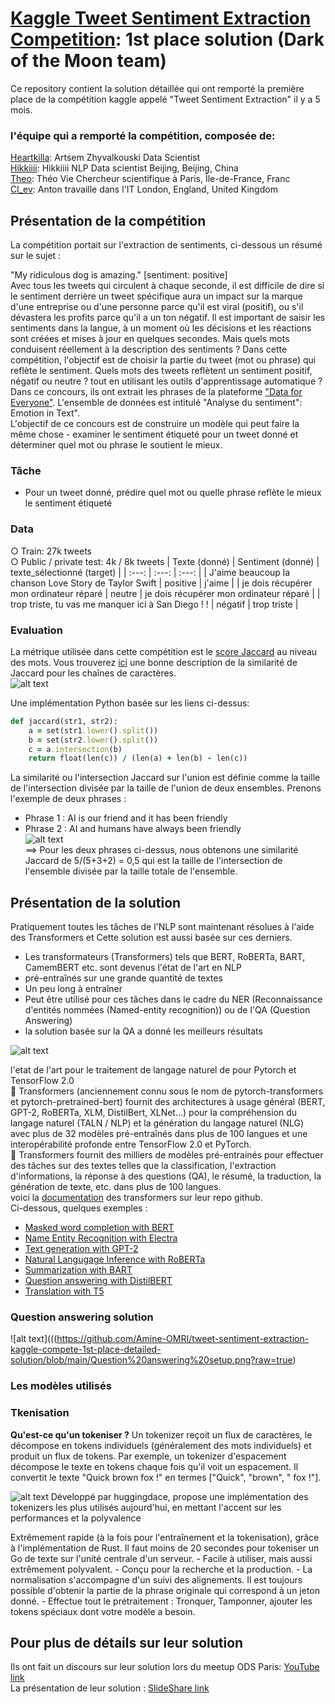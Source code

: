 # [Kaggle Tweet Sentiment Extraction Competition](https://www.kaggle.com/c/tweet-sentiment-extraction/leaderboard): 1st place solution (Dark of the Moon team) 

Ce repository contient la solution détaillée qui ont remporté la première place de la compétition kaggle appelé "Tweet Sentiment Extraction" il y a 5 mois.
  ### l'équipe qui a remporté la compétition, composée de:
   [Heartkilla](https://www.kaggle.com/aruchomu): Artsem Zhyvalkouski Data Scientist</br>
   [Hikkiiii](https://www.kaggle.com/wochidadonggua): Hikkiiii NLP Data scientist Beijing, Beijing, China</br>
   [Theo](https://www.kaggle.com/theoviel): Théo Vie Chercheur scientifique à Paris, Île-de-France, Franc</br>
   [Cl_ev](https://www.kaggle.com/cl2ev1): Anton travaille dans l'IT London, England, United Kingdom</br>

 ## Présentation de la compétition 
   La compétition portait sur l'extraction de sentiments, ci-dessous un résumé sur le sujet :

  "My ridiculous dog is amazing." [sentiment: positive]</br>
  Avec tous les tweets qui circulent à chaque seconde, il est difficile de dire si le sentiment derrière un tweet spécifique aura un impact sur la marque d'une     entreprise ou d'une personne parce qu'il est viral (positif), ou s'il dévastera les profits parce qu'il a un ton négatif. Il est important de saisir les           sentiments dans la langue, à un moment où les décisions et les réactions sont créées et mises à jour en quelques secondes. Mais quels mots conduisent réellement   à la description des sentiments ? Dans cette compétition, l'objectif est de choisir la partie du tweet (mot ou phrase) qui reflète le sentiment.
  Quels mots des tweets reflètent un sentiment positif, négatif ou neutre ? tout en utilisant les outils d'apprentissage automatique ?</br>
  Dans ce concours, ils ont extrait les phrases de la plateforme ["Data for Everyone"](https://appen.com/resources/datasets/). L'ensemble de données est intitulé   "Analyse du sentiment": Emotion in Text".</br>
  L'objectif de ce concours est de construire un modèle qui peut faire la même chose - examiner le sentiment étiqueté pour un tweet donné et déterminer quel mot     ou phrase le soutient le mieux.</br>
   ### Tâche
   - Pour un tweet donné, prédire quel mot ou quelle phrase reflète le mieux le sentiment étiqueté
   ### Data
  ○ Train: 27k tweets</br>
  ○ Public / private test: 4k / 8k tweets 
  | Texte (donné) | Sentiment (donné) | texte_sélectionné (target) |
  | :---: | :---: | :---: |
  | J'aime beaucoup la chanson Love Story de Taylor Swift | positive | j'aime |
  | je dois récupérer mon ordinateur réparé | neutre | je dois récupérer mon ordinateur réparé |
  | trop triste, tu vas me manquer ici à San Diego ! ! | négatif | trop triste |

   ### Evaluation
  La métrique utilisée dans cette compétition est le [score Jaccard](https://en.wikipedia.org/wiki/Jaccard_index) au niveau des mots. Vous trouverez [ici](https://towardsdatascience.com/overview-of-text-similarity-metrics-3397c4601f50) une bonne description de la similarité de Jaccard pour les chaînes de caractères.</br>
  ![alt text](https://neo4j.com/docs/graph-algorithms/current/images/jaccard.png)

  Une implémentation Python basée sur les liens ci-dessus:
  ```ruby
  def jaccard(str1, str2): 
      a = set(str1.lower().split()) 
      b = set(str2.lower().split())
      c = a.intersection(b)
      return float(len(c)) / (len(a) + len(b) - len(c))
  ```
  La similarité ou l'intersection Jaccard sur l'union est définie comme la taille de l'intersection divisée par la taille de l'union de deux ensembles. Prenons     l'exemple de deux phrases :</br>
  - Phrase 1 : AI is our friend and it has been friendly</br>
  - Phrase 2 : AI and humans have always been friendly</br>
  ![alt text](https://miro.medium.com/max/463/1*u2ZZPh5er5YbmOg7k-s0-A.png)</br>
  ==> Pour les deux phrases ci-dessus, nous obtenons une similarité Jaccard de 5/(5+3+2) = 0,5 qui est la taille de l'intersection de l'ensemble divisée par la   taille totale de l'ensemble.


 ## Présentation de la solution 
  Pratiquement toutes les tâches de l'NLP sont maintenant résolues à l'aide des Transformers et Cette solution est aussi basée sur ces derniers.
  - Les transformateurs (Transformers) tels que BERT, RoBERTa, BART, CamemBERT etc. sont devenus l'état de l'art en NLP
  - pré-entraînés sur une grande quantité de textes
  - Un peu long à entraîner
  - Peut être utilisé pour ces tâches dans le cadre du NER (Reconnaissance d'entités nommées (Named-entity recognition)) ou de l'QA (Question Answering)
  - la solution basée sur la QA a donné les meilleurs résultats

   ![alt text](https://raw.githubusercontent.com/huggingface/transformers/master/docs/source/imgs/transformers_logo_name.png)</br>
   
   l'etat de l'art pour le traitement de langage naturel de pour Pytorch et TensorFlow 2.0 </br>
   🤗 Transformers (anciennement connu sous le nom de pytorch-transformers et pytorch-pretrained-bert) fournit des architectures à usage général (BERT, GPT-2, RoBERTa, XLM, DistilBert, XLNet...) pour la compréhension du langage naturel (TALN / NLP) et la génération du langage naturel (NLG) avec plus de 32 modèles pré-entraînés dans plus de 100 langues et une interopérabilité profonde entre TensorFlow 2.0 et PyTorch.</br>
   🤗 Transformers fournit des milliers de modèles pré-entrainés pour effectuer des tâches sur des textes telles que la classification, l'extraction d'informations, la réponse à des questions (QA), le résumé, la traduction, la génération de texte, etc. dans plus de 100 langues. </br>
   voici la [documentation](https://github.com/huggingface/transformers) des transformers sur leur repo github.</br>
   Ci-dessous, quelques exemples :
  - [Masked word completion with BERT](https://huggingface.co/bert-base-uncased?text=Paris+is+the+%5BMASK%5D+of+France)
  - [Name Entity Recognition with Electra](https://huggingface.co/dbmdz/electra-large-discriminator-finetuned-conll03-english?text=My+name+is+Sarah+and+I+live+in+London+city)
  - [Text generation with GPT-2](https://huggingface.co/gpt2?text=A+long+time+ago%2C+)
  - [Natural Langugage Inference with RoBERTa](https://huggingface.co/roberta-large-mnli?text=The+dog+was+lost.+Nobody+lost+any+animal)
  - [Summarization with BART](https://huggingface.co/facebook/bart-large-cnn?text=The+tower+is+324+metres+%281%2C063+ft%29+tall%2C+about+the+same+height+as+an+81-storey+building%2C+and+the+tallest+structure+in+Paris.+Its+base+is+square%2C+measuring+125+metres+%28410+ft%29+on+each+side.+During+its+construction%2C+the+Eiffel+Tower+surpassed+the+Washington+Monument+to+become+the+tallest+man-made+structure+in+the+world%2C+a+title+it+held+for+41+years+until+the+Chrysler+Building+in+New+York+City+was+finished+in+1930.+It+was+the+first+structure+to+reach+a+height+of+300+metres.+Due+to+the+addition+of+a+broadcasting+aerial+at+the+top+of+the+tower+in+1957%2C+it+is+now+taller+than+the+Chrysler+Building+by+5.2+metres+%2817+ft%29.+Excluding+transmitters%2C+the+Eiffel+Tower+is+the+second+tallest+free-standing+structure+in+France+after+the+Millau+Viaduct)
  - [Question answering with DistilBERT](https://huggingface.co/distilbert-base-uncased-distilled-squad?text=Which+name+is+also+used+to+describe+the+Amazon+rainforest+in+English%3F&context=The+Amazon+rainforest+%28Portuguese%3A+Floresta+Amaz%C3%B4nica+or+Amaz%C3%B4nia%3B+Spanish%3A+Selva+Amaz%C3%B3nica%2C+Amazon%C3%ADa+or+usually+Amazonia%3B+French%3A+For%C3%AAt+amazonienne%3B+Dutch%3A+Amazoneregenwoud%29%2C+also+known+in+English+as+Amazonia+or+the+Amazon+Jungle%2C+is+a+moist+broadleaf+forest+that+covers+most+of+the+Amazon+basin+of+South+America.+This+basin+encompasses+7%2C000%2C000+square+kilometres+%282%2C700%2C000+sq+mi%29%2C+of+which+5%2C500%2C000+square+kilometres+%282%2C100%2C000+sq+mi%29+are+covered+by+the+rainforest.+This+region+includes+territory+belonging+to+nine+nations.+The+majority+of+the+forest+is+contained+within+Brazil%2C+with+60%25+of+the+rainforest%2C+followed+by+Peru+with+13%25%2C+Colombia+with+10%25%2C+and+with+minor+amounts+in+Venezuela%2C+Ecuador%2C+Bolivia%2C+Guyana%2C+Suriname+and+French+Guiana.+States+or+departments+in+four+nations+contain+%22Amazonas%22+in+their+names.+The+Amazon+represents+over+half+of+the+planet%27s+remaining+rainforests%2C+and+comprises+the+largest+and+most+biodiverse+tract+of+tropical+rainforest+in+the+world%2C+with+an+estimated+390+billion+individual+trees+divided+into+16%2C000+species)
  - [Translation with T5](https://huggingface.co/t5-base?text=My+name+is+Wolfgang+and+I+live+in+Berlin)
   ### Question answering solution
   ![alt text](((https://github.com/Amine-OMRI/tweet-sentiment-extraction-kaggle-compete-1st-place-detailed-solution/blob/main/Question%20answering%20setup.png?raw=true)
   ### Les modèles utilisés
   ### Tkenisation 
  **Qu'est-ce qu'un tokeniser ?**
  Un tokenizer reçoit un flux de caractères, le décompose en tokens individuels (généralement des mots individuels) et produit un flux de tokens. Par exemple, un   tokenizer d'espacement décompose le texte en tokens chaque fois qu'il voit un espacement. Il convertit le texte "Quick brown fox !" en termes ["Quick",  "brown", " fox !"].

 ![alt text](https://camo.githubusercontent.com/541a5e3521cf5b4c84c7ced36628841d8e66d58b7f2e51cded099a18c006d4e9/68747470733a2f2f68756767696e67666163652e636f2f6c616e64696e672f6173736574732f746f6b656e697a6572732f746f6b656e697a6572732d6c6f676f2e706e67)
  Développé par huggingdace, propose une implémentation des tokenizers les plus utilisés aujourd'hui, en mettant l'accent sur les performances et la polyvalence

  Extrêmement rapide (à la fois pour l'entraînement et la tokenisation), grâce à l'implémentation de Rust. Il faut moins de 20 secondes pour tokeniser un Go de     texte sur l'unité centrale d'un serveur.
    - Facile à utiliser, mais aussi extrêmement polyvalent.
    - Conçu pour la recherche et la production.
    - La normalisation s'accompagne d'un suivi des alignements. Il est toujours possible d'obtenir la partie de la phrase originale qui correspond à un jeton donné.
    - Effectue tout le prétraitement : Tronquer, Tamponner, ajouter les tokens spéciaux dont votre modèle a besoin.
  
  
  
  
  
  ## Pour plus de détails sur leur solution
Ils ont fait un discours sur leur solution lors du meetup ODS Paris: [YouTube link](https://www.youtube.com/watch?v=S7soN-y5WMg)<br />
La présentation de leur solution : [SlideShare link](https://www.slideshare.net/ArtsemZhyvalkouski/kaggle-tweet-sentiment-extraction-1st-place-solution)
